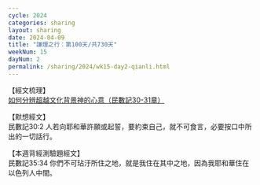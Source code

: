 ```yaml
---
cycle: 2024
categories: sharing
layout: sharing
date: 2024-04-09
title: "謙理之行：第100天/共730天"
weekNum: 15
dayNum: 2
permalink: /sharing/2024/wk15-day2-qianli.html
---
```


【經文梳理】  
<a href="https://youtu.be/k9VkWUluEj0" target="_blank">如何分辨超越文化背景神的心意（民數記30-31章）</a>

【默想經文】  
民數記30:2 人若向耶和華許願或起誓，要約束自己，就不可食言，必要按口中所出的一切話行。

【本週背經測驗題經文】  
民數記35:34 你們不可玷汙所住之地，就是我住在其中之地，因為我耶和華住在以色列人中間。
